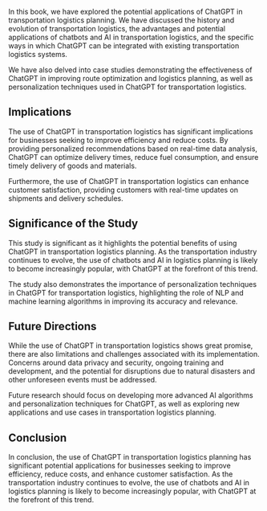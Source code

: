 

In this book, we have explored the potential applications of ChatGPT in transportation logistics planning. We have discussed the history and evolution of transportation logistics, the advantages and potential applications of chatbots and AI in transportation logistics, and the specific ways in which ChatGPT can be integrated with existing transportation logistics systems.

We have also delved into case studies demonstrating the effectiveness of ChatGPT in improving route optimization and logistics planning, as well as personalization techniques used in ChatGPT for transportation logistics.

Implications
------------

The use of ChatGPT in transportation logistics has significant implications for businesses seeking to improve efficiency and reduce costs. By providing personalized recommendations based on real-time data analysis, ChatGPT can optimize delivery times, reduce fuel consumption, and ensure timely delivery of goods and materials.

Furthermore, the use of ChatGPT in transportation logistics can enhance customer satisfaction, providing customers with real-time updates on shipments and delivery schedules.

Significance of the Study
-------------------------

This study is significant as it highlights the potential benefits of using ChatGPT in transportation logistics planning. As the transportation industry continues to evolve, the use of chatbots and AI in logistics planning is likely to become increasingly popular, with ChatGPT at the forefront of this trend.

The study also demonstrates the importance of personalization techniques in ChatGPT for transportation logistics, highlighting the role of NLP and machine learning algorithms in improving its accuracy and relevance.

Future Directions
-----------------

While the use of ChatGPT in transportation logistics shows great promise, there are also limitations and challenges associated with its implementation. Concerns around data privacy and security, ongoing training and development, and the potential for disruptions due to natural disasters and other unforeseen events must be addressed.

Future research should focus on developing more advanced AI algorithms and personalization techniques for ChatGPT, as well as exploring new applications and use cases in transportation logistics planning.

Conclusion
----------

In conclusion, the use of ChatGPT in transportation logistics planning has significant potential applications for businesses seeking to improve efficiency, reduce costs, and enhance customer satisfaction. As the transportation industry continues to evolve, the use of chatbots and AI in logistics planning is likely to become increasingly popular, with ChatGPT at the forefront of this trend.
